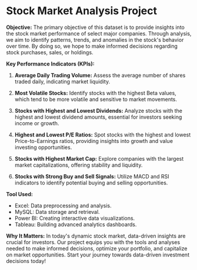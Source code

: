 # Stock Market Analysis Project
**Objective:**
The primary objective of this dataset is to provide insights into the stock market performance of select major companies. Through analysis, we aim to identify patterns, trends, and anomalies in the stock's behavior over time. By doing so, we hope to make informed decisions regarding stock purchases, sales, or holdings.

**Key Performance Indicators (KPIs):**

1. **Average Daily Trading Volume:** Assess the average number of shares traded daily, indicating market liquidity.

2. **Most Volatile Stocks:** Identify stocks with the highest Beta values, which tend to be more volatile and sensitive to market movements.

3. **Stocks with Highest and Lowest Dividends:** Analyze stocks with the highest and lowest dividend amounts, essential for investors seeking income or growth.

4. **Highest and Lowest P/E Ratios:** Spot stocks with the highest and lowest Price-to-Earnings ratios, providing insights into growth and value investing opportunities.

5. **Stocks with Highest Market Cap:** Explore companies with the largest market capitalizations, offering stability and liquidity.

6. **Stocks with Strong Buy and Sell Signals:** Utilize MACD and RSI indicators to identify potential buying and selling opportunities.

**Tool Used:**
- Excel: Data preprocessing and analysis.
- MySQL: Data storage and retrieval.
- Power BI: Creating interactive data visualizations.
- Tableau: Building advanced analytics dashboards.

**Why It Matters:**
In today's dynamic stock market, data-driven insights are crucial for investors. Our project equips you with the tools and analyses needed to make informed decisions, optimize your portfolio, and capitalize on market opportunities.
Start your journey towards data-driven investment decisions today!
